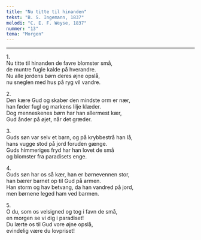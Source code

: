 ```yaml
---
title: "Nu titte til hinanden"
tekst: "B. S. Ingemann, 1837"
melodi: "C. E. F. Weyse, 1837"
nummer: "13"
tema: "Morgen"
---
```


***

1.<br>
Nu titte til hinanden de favre blomster små,<br>
de muntre fugle kalde på hverandre.<br>
Nu alle jordens børn deres øjne opslå,<br>
nu sneglen med hus på ryg vil vandre.<br>

2.<br>
Den kære Gud og skaber den mindste orm er nær,<br>
han føder fugl og markens lilje klæder.<br>
Dog menneskenes børn har han allermest kær,<br>
Gud ånder på øjet, når det græder.<br>

3.<br>
Guds søn var selv et barn, og på krybbestrå han lå,<br>
hans vugge stod på jord foruden gænge.<br>
Guds himmeriges fryd har han lovet de små<br>
og blomster fra paradisets enge.<br>

4.<br>
Guds søn har os så kær, han er børnevennen stor,<br>
han bærer barnet op til Gud på armen.<br>
Han storm og hav betvang, da han vandred på jord,<br>
men børnene leged ham ved barmen.<br>

5.<br>
O du, som os velsigned og tog i favn de små,<br>
en morgen se vi dig i paradiset!<br>
Du lærte os til Gud vore øjne opslå,<br>
evindelig være du lovpriset!<br>
